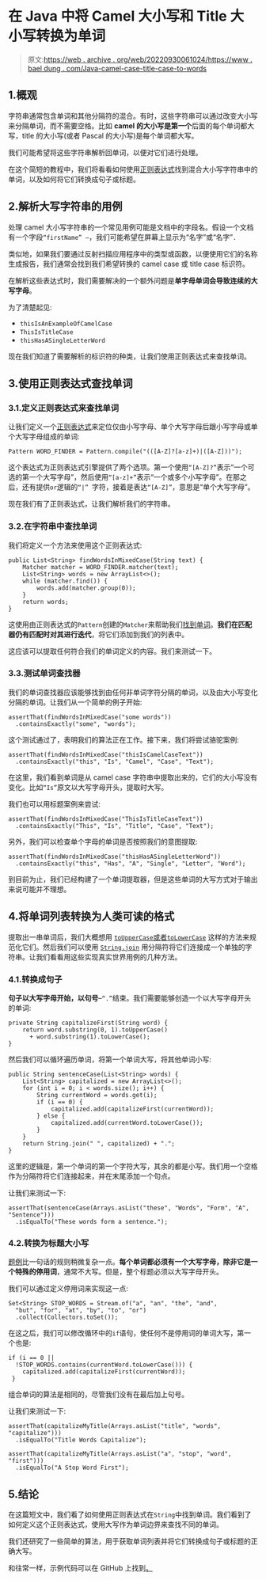 # 在 Java 中将 Camel 大小写和 Title 大小写转换为单词

> 原文:[https://web . archive . org/web/20220930061024/https://www . bael dung . com/Java-camel-case-title-case-to-words](https://web.archive.org/web/20220930061024/https://www.baeldung.com/java-camel-case-title-case-to-words)

## 1.概观

字符串通常包含单词和其他分隔符的混合。有时，这些字符串可以通过改变大小写来分隔单词，而不需要空格。比如 **camel 的大小写是第一个**后面的每个单词都大写，title 的大小写(或者 Pascal 的大小写)是每个单词都大写。

我们可能希望将这些字符串解析回单词，以便对它们进行处理。

在这个简短的教程中，我们将看看如何使用[正则表达式](/web/20220526055359/https://www.baeldung.com/regular-expressions-java)找到混合大小写字符串中的单词，以及如何将它们转换成句子或标题。

## 2.解析大写字符串的用例

处理 camel 大小写字符串的一个常见用例可能是文档中的字段名。假设一个文档有一个字段`“firstName” –`，我们可能希望在屏幕上显示为“名字”或“名字”`.`

类似地，如果我们要通过反射扫描应用程序中的类型或函数，以便使用它们的名称生成报告，我们通常会找到我们希望转换的 camel case 或 title case 标识符。

在解析这些表达式时，我们需要解决的一个额外问题是**单字母单词会导致连续的大写字母**。

为了清楚起见:

*   `thisIsAnExampleOfCamelCase`
*   `ThisIsTitleCase`
*   `thisHasASingleLetterWord`

现在我们知道了需要解析的标识符的种类，让我们使用正则表达式来查找单词。

## 3.使用正则表达式查找单词

### 3.1.定义正则表达式来查找单词

让我们定义一个[正则表达式](/web/20220526055359/https://www.baeldung.com/tag/regex/)来定位仅由小写字母、单个大写字母后跟小写字母或单个大写字母组成的单词:

```
Pattern WORD_FINDER = Pattern.compile("(([A-Z]?[a-z]+)|([A-Z]))");
```

这个表达式为正则表达式引擎提供了两个选项。第一个使用`“[A-Z]?”`表示“一个可选的第一个大写字母”，然后使用`“[a-z]+”`表示“一个或多个小写字母”。在那之后，还有提供`or`逻辑的`“|” `字符，接着是表达`“[A-Z]”`，意思是“单个大写字母”。

现在我们有了正则表达式，让我们解析我们的字符串。

### 3.2.在字符串中查找单词

我们将定义一个方法来使用这个正则表达式:

```
public List<String> findWordsInMixedCase(String text) {
    Matcher matcher = WORD_FINDER.matcher(text);
    List<String> words = new ArrayList<>();
    while (matcher.find()) {
        words.add(matcher.group(0));
    }
    return words;
}
```

这使用由正则表达式的`Pattern`创建的`Matcher`来帮助我们[找到单词](/web/20220526055359/https://www.baeldung.com/java-matcher-find-vs-matches)。**我们在匹配器仍有匹配时对其进行迭代**，将它们添加到我们的列表中。

这应该可以提取任何符合我们的单词定义的内容。我们来测试一下。

### 3.3.测试单词查找器

我们的单词查找器应该能够找到由任何非单词字符分隔的单词，以及由大小写变化分隔的单词。让我们从一个简单的例子开始:

```
assertThat(findWordsInMixedCase("some words"))
  .containsExactly("some", "words");
```

这个测试通过了，表明我们的算法正在工作。接下来，我们将尝试骆驼案例:

```
assertThat(findWordsInMixedCase("thisIsCamelCaseText"))
  .containsExactly("this", "Is", "Camel", "Case", "Text");
```

在这里，我们看到单词是从 camel case 字符串中提取出来的，它们的大小写没有变化。比如`“Is”`原文以大写字母开头，提取时大写。

我们也可以用标题案例来尝试:

```
assertThat(findWordsInMixedCase("ThisIsTitleCaseText"))
  .containsExactly("This", "Is", "Title", "Case", "Text");
```

另外，我们可以检查单个字母的单词是否按照我们的意图提取:

```
assertThat(findWordsInMixedCase("thisHasASingleLetterWord"))
  .containsExactly("this", "Has", "A", "Single", "Letter", "Word");
```

到目前为止，我们已经构建了一个单词提取器，但是这些单词的大写方式对于输出来说可能并不理想。

## 4.将单词列表转换为人类可读的格式

提取出一串单词后，我们大概想用 [`toUpperCase`或者`toLowerCase`](/web/20220526055359/https://www.baeldung.com/java-string-convert-case) 这样的方法来规范化它们。然后我们可以使用 [`String.join`](/web/20220526055359/https://www.baeldung.com/java-strings-concatenation#3stringjoin-java-8) 用分隔符将它们连接成一个单独的字符串。让我们看看用这些实现真实世界用例的几种方法。

### 4.1.转换成句子

**句子以大写字母开始，以句号**–`“.”`结束。我们需要能够创造一个以大写字母开头的单词:

```
private String capitalizeFirst(String word) {
    return word.substring(0, 1).toUpperCase()
      + word.substring(1).toLowerCase();
}
```

然后我们可以循环遍历单词，将第一个单词大写，将其他单词小写:

```
public String sentenceCase(List<String> words) {
    List<String> capitalized = new ArrayList<>();
    for (int i = 0; i < words.size(); i++) {
        String currentWord = words.get(i);
        if (i == 0) {
            capitalized.add(capitalizeFirst(currentWord));
        } else {
            capitalized.add(currentWord.toLowerCase());
        }
    }
    return String.join(" ", capitalized) + ".";
}
```

这里的逻辑是，第一个单词的第一个字符大写，其余的都是小写。我们用一个空格作为分隔符将它们连接起来，并在末尾添加一个句点。

让我们来测试一下:

```
assertThat(sentenceCase(Arrays.asList("these", "Words", "Form", "A", "Sentence")))
  .isEqualTo("These words form a sentence.");
```

### 4.2.转换为标题大小写

[题例](/web/20220526055359/https://www.baeldung.com/java-string-title-case)比一句话的规则稍微复杂一点。**每个单词都必须有一个大写字母，除非它是一个特殊的停用词**，通常不大写。但是，整个标题必须以大写字母开头。

我们可以通过定义停用词来实现这一点:

```
Set<String> STOP_WORDS = Stream.of("a", "an", "the", "and", 
  "but", "for", "at", "by", "to", "or")
  .collect(Collectors.toSet());
```

在这之后，我们可以修改循环中的`if`语句，使任何不是停用词的单词大写，第一个也是:

```
if (i == 0 || 
  !STOP_WORDS.contains(currentWord.toLowerCase())) {
    capitalized.add(capitalizeFirst(currentWord));
 }
```

组合单词的算法是相同的，尽管我们没有在最后加上句号。

让我们来测试一下:

```
assertThat(capitalizeMyTitle(Arrays.asList("title", "words", "capitalize")))
  .isEqualTo("Title Words Capitalize");

assertThat(capitalizeMyTitle(Arrays.asList("a", "stop", "word", "first")))
  .isEqualTo("A Stop Word First");
```

## 5.结论

在这篇短文中，我们看了如何使用正则表达式在`String`中找到单词。我们看到了如何定义这个正则表达式，使用大写作为单词边界来查找不同的单词。

我们还研究了一些简单的算法，用于获取单词列表并将它们转换成句子或标题的正确大写。

和往常一样，示例代码可以在 GitHub 上找到[。](https://web.archive.org/web/20220526055359/https://github.com/eugenp/tutorials/tree/master/core-java-modules/core-java-regex-2)